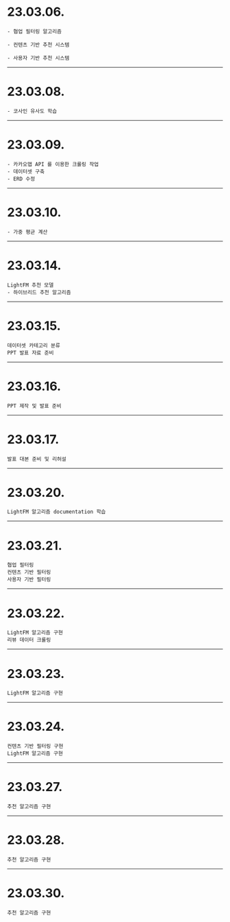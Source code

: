 # 23.03.06.

```
- 협업 필터링 알고리즘

- 컨텐츠 기반 추천 시스템

- 사용자 기반 추천 시스템
```

---

# 23.03.08.

```
- 코사인 유사도 학습
```

---

# 23.03.09.

```
- 카카오맵 API 를 이용한 크롤링 작업
- 데이터셋 구축
- ERD 수정
```

---

# 23.03.10.

```
- 가중 평균 계산
```

---

# 23.03.14.

```
LightFM 추천 모델
- 하이브리드 추천 알고리즘
```

---

# 23.03.15.

```
데이터셋 카테고리 분류
PPT 발표 자료 준비
```

---

# 23.03.16.

```
PPT 제작 및 발표 준비
```

---

# 23.03.17.

```
발표 대본 준비 및 리허설
```

---

# 23.03.20.

```
LightFM 알고리즘 documentation 학습
```

---

# 23.03.21.

```
협업 필터링
컨텐츠 기반 필터링
사용자 기반 필터링
```

---

# 23.03.22.

```
LightFM 알고리즘 구현
리뷰 데이터 크롤링
```

---

# 23.03.23.

```
LightFM 알고리즘 구현
```

---

# 23.03.24.

```
컨텐츠 기반 필터링 구현
LightFM 알고리즘 구현
```

---

# 23.03.27.

```
추천 알고리즘 구현
```

---

# 23.03.28.

```
추천 알고리즘 구현
```

---

# 23.03.30.

```
추천 알고리즘 구현
```

